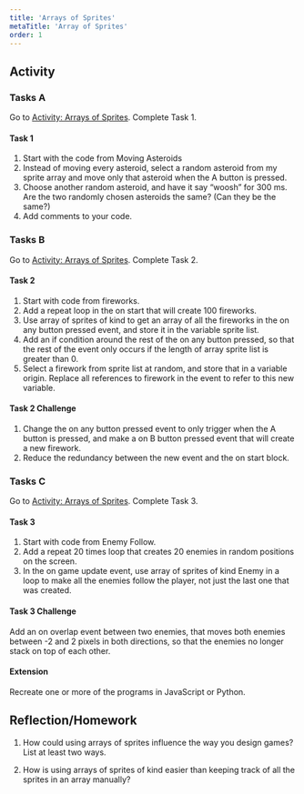```yaml
---
title: 'Arrays of Sprites'
metaTitle: 'Array of Sprites'
order: 1
---
```


## Activity

### Tasks A

Go to [Activity: Arrays of Sprites](https://arcade.makecode.com/courses/csintro2/arrays/sprites). Complete Task 1.

#### Task 1

1. Start with the code from Moving Asteroids 
2. Instead of moving every asteroid, select a random asteroid from my sprite array and move only that asteroid when the A button is pressed.
3. Choose another random asteroid, and have it say “woosh” for 300 ms. Are the two randomly chosen asteroids the same? (Can they be the same?)
4. Add comments to your code.

### Tasks B

Go to [Activity: Arrays of Sprites](https://arcade.makecode.com/courses/csintro2/arrays/sprites). Complete Task 2.

#### Task 2

1. Start with code from fireworks.
2. Add a repeat loop in the on start that will create 100 fireworks.
3. Use array of sprites of kind to get an array of all the fireworks in the on any button pressed event, and store it in the variable sprite list.
4. Add an if condition around the rest of the on any button pressed, so that the rest of the event only occurs if the length of array sprite list is greater than 0.
5. Select a firework from sprite list at random, and store that in a variable origin. Replace all references to firework in the event to refer to this new variable.

#### Task 2 Challenge

1. Change the on any button pressed event to only trigger when the A button is pressed, and make a on B button pressed event that will create a new firework.
2. Reduce the redundancy between the new event and the on start block.

### Tasks C

Go to [Activity: Arrays of Sprites](https://arcade.makecode.com/courses/csintro2/arrays/sprites). Complete Task 3.

#### Task 3

1. Start with code from Enemy Follow.
2. Add a repeat 20 times loop that creates 20 enemies in random positions on the screen.
3. In the on game update event, use array of sprites of kind Enemy in a loop to make all the enemies follow the player, not just the last one that was created.

#### Task 3 Challenge

Add an on overlap event between two enemies, that moves both enemies between -2 and 2 pixels in both directions, so that the enemies no longer stack on top of each other.

#### Extension

Recreate one or more of the programs in JavaScript or Python.

## Reflection/Homework 

1. How could using arrays of sprites influence the way you design games? List at least two ways. 

2. How is using arrays of sprites of kind easier than keeping track of all the sprites in an array manually? 